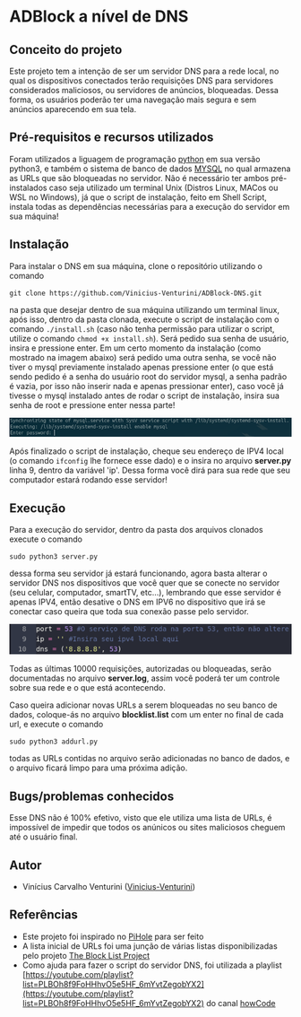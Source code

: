 # ADBlock a nível de DNS

## Conceito do projeto

Este projeto tem a intenção de ser um servidor DNS para a rede local, no qual os dispositivos conectados terão requisições DNS para servidores considerados maliciosos, ou servidores de anúncios, bloqueadas. Dessa forma, os usuários poderão ter uma navegação mais segura e sem anúncios aparecendo em sua tela.
  
## Pré-requisitos e recursos utilizados

Foram utilizados a liguagem de programação [python](https://www.python.org/) em sua versão python3, e também o sistema de banco de dados [MYSQL](https://www.mysql.com/) no qual armazena as URLs que são bloqueadas no servidor. Não é necessário ter ambos pré-instalados caso seja utilizado um terminal Unix (Distros Linux, MACos ou WSL no Windows), já que o script de instalação, feito em Shell Script, instala todas as dependências necessárias para a execução do servidor em sua máquina!

## Instalação

Para instalar o DNS em sua máquina, clone o repositório utilizando o comando
```
git clone https://github.com/Vinicius-Venturini/ADBlock-DNS.git
```
na pasta que desejar dentro de sua máquina utilizando um terminal linux, após isso, dentro da pasta clonada, execute o script de instalação com o comando ```./install.sh``` (caso não tenha permissão para utilizar o script, utilize o comando ```chmod +x install.sh```). Será pedido sua senha de usuário, insira e pressione enter. Em um certo momento da instalação (como mostrado na imagem abaixo) será pedido uma outra senha, se você não tiver o mysql previamente instalado apenas pressione enter (o que está sendo pedido é a senha do usuário root do servidor mysql, a senha padrão é vazia, por isso não inserir nada e apenas pressionar enter), caso você já tivesse o mysql instalado antes de rodar o script de instalação, insira sua senha de root e pressione enter nessa parte!

<p align="center">
  <img src="https://github.com/Vinicius-Venturini/ADBlock-DNS/blob/main/images/mysql-password.png">
</p>
  
Após finalizado o script de instalação, cheque seu endereço de IPV4 local (o comando ```ifconfig``` lhe fornece esse dado) e o insira no arquivo **server.py** linha 9, dentro da variável 'ip'. Dessa forma você dirá para sua rede que seu computador estará rodando esse servidor!

## Execução

Para a execução do servidor, dentro da pasta dos arquivos clonados execute o comando
```
sudo python3 server.py
```
dessa forma seu servidor já estará funcionando, agora basta alterar o servidor DNS nos dispositivos que você quer que se conecte no servidor (seu celular, computador, smartTV, etc...), lembrando que esse servidor é apenas IPV4, então desative o DNS em IPV6 no dispositivo que irá se conectar caso queira que toda sua conexão passe pelo servidor.

<p align="center">
  <img src="https://github.com/Vinicius-Venturini/ADBlock-DNS/blob/main/images/ip.png">
</p>
  
Todas as últimas 10000 requisições, autorizadas ou bloqueadas, serão documentadas no arquivo **server.log**, assim você poderá ter um controle sobre sua rede e o que está acontecendo.

Caso queira adicionar novas URLs a serem bloqueadas no seu banco de dados, coloque-ás no arquivo **blocklist.list** com um enter no final de cada url, e execute o comando
```
sudo python3 addurl.py
```
todas as URLs contidas no arquivo serão adicionadas no banco de dados, e o arquivo ficará limpo para uma próxima adição.

## Bugs/problemas conhecidos

Esse DNS não é 100% efetivo, visto que ele utiliza uma lista de URLs, é impossível de impedir que todos os anúnicos ou sites maliciosos cheguem até o usuário final.

## Autor

* Vinícius Carvalho Venturini ([Vinicius-Venturini](https://github.com/Vinicius-Venturini))


## Referências

- Este projeto foi inspirado no [PiHole](https://pi-hole.net/) para ser feito
- A lista inicial de URLs foi uma junção de várias listas disponibilizadas pelo projeto [The Block List Project](https://github.com/blocklistproject/Lists)
- Como ajuda para fazer o script do servidor DNS, foi utilizada a playlist [https://youtube.com/playlist?list=PLBOh8f9FoHHhvO5e5HF_6mYvtZegobYX2](https://youtube.com/playlist?list=PLBOh8f9FoHHhvO5e5HF_6mYvtZegobYX2) do canal [howCode](https://www.youtube.com/howCode)
